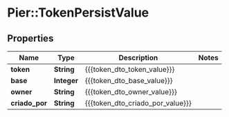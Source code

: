 # Pier::TokenPersistValue

## Properties
Name | Type | Description | Notes
------------ | ------------- | ------------- | -------------
**token** | **String** | {{{token_dto_token_value}}} | 
**base** | **Integer** | {{{token_dto_base_value}}} | 
**owner** | **String** | {{{token_dto_owner_value}}} | 
**criado_por** | **String** | {{{token_dto_criado_por_value}}} | 



